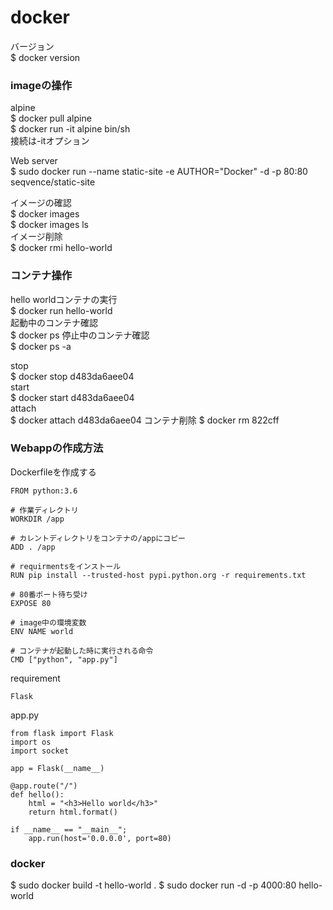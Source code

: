 # docker
バージョン<br>
$ docker version

### imageの操作
alpine<br>
$ docker pull alpine<br>
$ docker run -it alpine bin/sh<br>
接続は-itオプション

Web server<br>
$ sudo docker run --name static-site -e AUTHOR="Docker" -d -p 80:80 seqvence/static-site

イメージの確認<br>
$ docker images<br>
$ docker images ls<br>
イメージ削除<br>
$ docker rmi hello-world

### コンテナ操作
hello worldコンテナの実行<br>
$ docker run hello-world<br>
起動中のコンテナ確認<br>
$ docker ps
停止中のコンテナ確認<br>
$ docker ps -a

stop<br>
$ docker stop d483da6aee04<br>
start<br>
$ docker start d483da6aee04<br>
attach<br>
$ docker attach d483da6aee04
コンテナ削除<bx>
$ docker rm 822cff

### Webappの作成方法
Dockerfileを作成する
```
FROM python:3.6

# 作業ディレクトリ
WORKDIR /app

# カレントディレクトリをコンテナの/appにコピー
ADD . /app

# requirmentsをインストール
RUN pip install --trusted-host pypi.python.org -r requirements.txt

# 80番ポート待ち受け
EXPOSE 80

# image中の環境変数
ENV NAME world

# コンテナが起動した時に実行される命令
CMD ["python", "app.py"]
```
requirement
```
Flask
```
app.py
```
from flask import Flask
import os
import socket

app = Flask(__name__)

@app.route("/")
def hello():
	html = "<h3>Hello world</h3>"
	return html.format()

if __name__ == "__main__";
	app.run(host='0.0.0.0', port=80)
```
### docker
$ sudo docker build -t hello-world .
$ sudo docker run -d -p 4000:80 hello-world     
